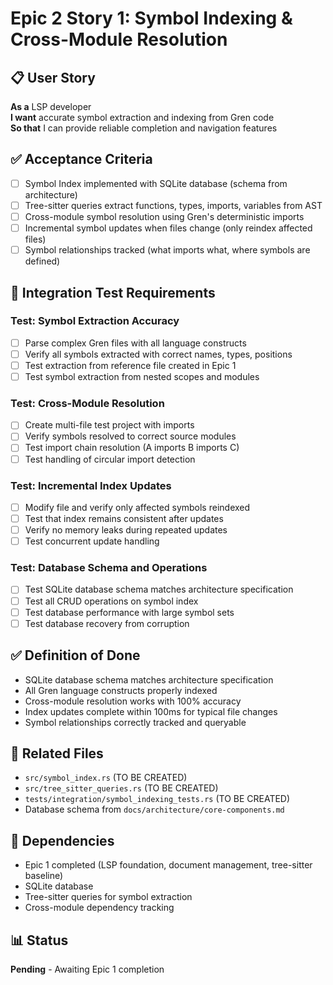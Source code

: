 # Epic 2 Story 1: Symbol Indexing & Cross-Module Resolution

## 📋 User Story
**As a** LSP developer  
**I want** accurate symbol extraction and indexing from Gren code  
**So that** I can provide reliable completion and navigation features

## ✅ Acceptance Criteria
- [ ] Symbol Index implemented with SQLite database (schema from architecture)
- [ ] Tree-sitter queries extract functions, types, imports, variables from AST
- [ ] Cross-module symbol resolution using Gren's deterministic imports
- [ ] Incremental symbol updates when files change (only reindex affected files)
- [ ] Symbol relationships tracked (what imports what, where symbols are defined)

## 🧪 Integration Test Requirements

### Test: Symbol Extraction Accuracy
- [ ] Parse complex Gren files with all language constructs
- [ ] Verify all symbols extracted with correct names, types, positions
- [ ] Test extraction from reference file created in Epic 1
- [ ] Test symbol extraction from nested scopes and modules

### Test: Cross-Module Resolution
- [ ] Create multi-file test project with imports
- [ ] Verify symbols resolved to correct source modules
- [ ] Test import chain resolution (A imports B imports C)
- [ ] Test handling of circular import detection

### Test: Incremental Index Updates
- [ ] Modify file and verify only affected symbols reindexed
- [ ] Test that index remains consistent after updates
- [ ] Verify no memory leaks during repeated updates
- [ ] Test concurrent update handling

### Test: Database Schema and Operations
- [ ] Test SQLite database schema matches architecture specification
- [ ] Test all CRUD operations on symbol index
- [ ] Test database performance with large symbol sets
- [ ] Test database recovery from corruption

## ✅ Definition of Done
- SQLite database schema matches architecture specification
- All Gren language constructs properly indexed
- Cross-module resolution works with 100% accuracy
- Index updates complete within 100ms for typical file changes
- Symbol relationships correctly tracked and queryable

## 📁 Related Files
- `src/symbol_index.rs` (TO BE CREATED)
- `src/tree_sitter_queries.rs` (TO BE CREATED)
- `tests/integration/symbol_indexing_tests.rs` (TO BE CREATED)
- Database schema from `docs/architecture/core-components.md`

## 🔗 Dependencies
- Epic 1 completed (LSP foundation, document management, tree-sitter baseline)
- SQLite database
- Tree-sitter queries for symbol extraction
- Cross-module dependency tracking

## 📊 Status
**Pending** - Awaiting Epic 1 completion